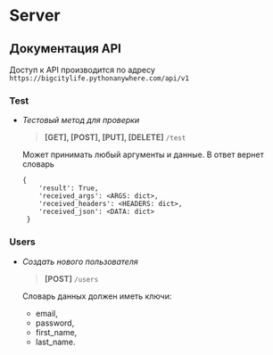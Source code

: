# Server

## Документация API

Доступ к API производится по адресу `https://bigcitylife.pythonanywhere.com/api/v1`

### Test
* *Тестовый метод для проверки*
  > **[GET], [POST], [PUT], [DELETE]** `/test`
  
  Может принимать любый аргументы и данные.
  В ответ вернет словарь 
  ```
  {
      'result': True,
      'received_args': <ARGS: dict>,
      'received_headers': <HEADERS: dict>,
      'received_json': <DATA: dict>
   }
   ```

### Users
* *Создать нового пользователя*  
  > **[POST]** `/users`
  
  Словарь данных должен иметь ключи:
  * email,
  * password,
  * first_name,
  * last_name.
